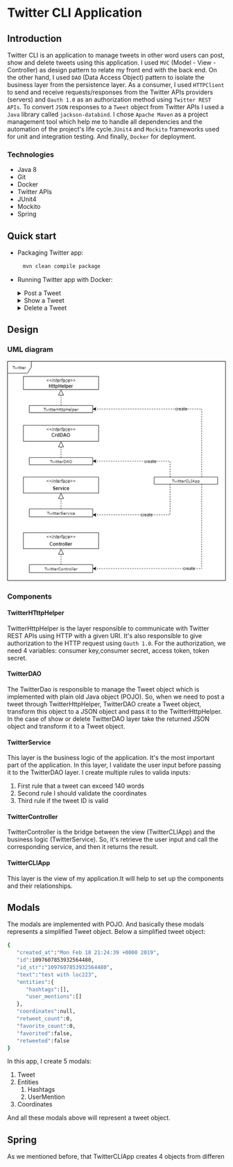 # Twitter CLI Application

## Introduction
Twitter CLI is an application to manage tweets in other word users can post, show and delete tweets using this application. I used `MVC` (Model - View - Controller) as design pattern to relate my front end with the back end. On the other hand, I used `DAO` (Data Access Object) pattern to isolate the business layer from the persistence layer. As a consumer, I used `HTTPClient` to send and receive requests/responses from the Twitter APIs providers (servers) and `Oauth 1.0` as an authorization method using `Twitter REST APIs`. 
To convert `JSON` responses to a `Tweet` object from Twitter APIs I used a `Java` library called `jackson-databind`. I chose `Apache Maven` as a project management tool which help me to handle all dependencies and the automation of the project's life cycle.`JUnit4` and `Mockito` frameworks used for unit and integration testing. And finally, `Docker` for deployment.

### Technologies
* Java 8
* Git
* Docker
* Twitter APIs
* JUnit4
* Mockito
* Spring

## Quick start
* Packaging Twitter app:
 ```bash
      mvn clean compile package
 ```
* Running Twitter app with Docker:
    <details><summary>Post a Tweet</summary>
        <p>
      Arguments:
      
       |   | Argument           | Description |
       |---|--------------------| -------------------------- |
       | 1 | tweet_text         | tweet_text cannot exceed 140 UTF-8 encoded characters |
       | 2 | latitude:longitude | Geo location |
    
        ```bash
            docker run --rm \
            -e consumerKey=YOUR_VALUE \
            -e consumerSecret=YOUR_VALUE \
            -e accessToken=YOUR_VALUE \
            -e tokenSecret=YOUR_VALUE \
            georgeshomsy/twitter_app post "arg1" "arg2"
        ```
    </p>
    </details>
    
    <details><summary>Show a Tweet</summary>
    <p>
      Arguments:
    
    |   | Argument           | Description | 
|---|--------------------| -------------------------- |
    | 1 | tweet_id      | Tweet ID. Same as id_str in the tweet object |
    | 2 | [field1,fields2] | A comma-separated list of top-level fields from the tweet object (similar to SELECT clause in SQL) |
    
        ```bash
            docker run --rm \
            -e consumerKey=YOUR_VALUE \
            -e consumerSecret=YOUR_VALUE \
            -e accessToken=YOUR_VALUE \
            -e tokenSecret=YOUR_VALUE \
            georgeshomsy/twitter_app show "arg1" "arg2"
        ```
    </p>
    </details>

    <details><summary>Delete a Tweet</summary>
    <p>
      Arguments:

  |   | Argument  | Description |
|-----------|--------------------| -------------------------- |
  | 1 | tweet_ids | A comma-separated list of tweets |

        ```bash
            docker run --rm \
            -e consumerKey=YOUR_VALUE \
            -e consumerSecret=YOUR_VALUE \
            -e accessToken=YOUR_VALUE \
            -e tokenSecret=YOUR_VALUE \
            georgeshomsy/twitter_app delete "arg1"
        ```
    </p>
    </details>
  
## Design
### UML diagram
![This is an image](assests/TwitterUML.jpg)

### Components
#### TwitterHTttpHelper
TwitterHttpHelper is the layer responsible to communicate with Twitter REST APIs using HTTP with a given URI. It's also responsible to give authorization to the HTTP request using `Oauth 1.0`. For the authorization, we need 4 variables: consumer key,consumer secret, access token, token secret.

#### TwitterDAO
The TwitterDao is responsible to manage the Tweet object which is implemented with plain old Java object (POJO). So, when we need to post a tweet through TwitterHttpHelper, TwitterDAO create a Tweet object, transform this object to a JSON object and pass it to the TwitterHttpHelper.
In the case of show or delete TwitterDAO layer take the returned JSON object and transform it to a Tweet object.

#### TwitterService
This layer is the business logic of the application. It's the most important part of the application. In this layer, I validate the user input before passing it to the TwitterDAO layer.
I create multiple rules to valida inputs:
  1. First rule that a tweet can exceed 140 words
  2. Second rule I should validate the coordinates
  3. Third rule if the tweet ID is valid

#### TwitterController
TwitterController is the bridge between the view (TwitterCLIApp) and the business logic (TwitterService). So, it's retrieve the user input and call the corresponding service, and then it returns the result.

#### TwitterCLIApp
This layer is the view of my application.It will help to set up the components and their relationships.

## Modals
The modals are implemented with POJO. And basically these modals represents a simplified Tweet object.
Below a simplified tweet object:
```bash
{
   "created_at":"Mon Feb 18 21:24:39 +0000 2019",
   "id":1097607853932564480,
   "id_str":"1097607853932564480",
   "text":"test with loc223",
   "entities":{
      "hashtags":[],      
      "user_mentions":[]  
   },
   "coordinates":null,   
   "retweet_count":0,
   "favorite_count":0,
   "favorited":false,
   "retweeted":false
}
```
In this app, I create 5 modals:
  1. Tweet
  2. Entities
     1. Hashtags
     2. UserMention
  3. Coordinates

And all these modals above will represent a tweet object.

## Spring
As we mentioned before, that TwitterCLIApp creates 4 objects from differen